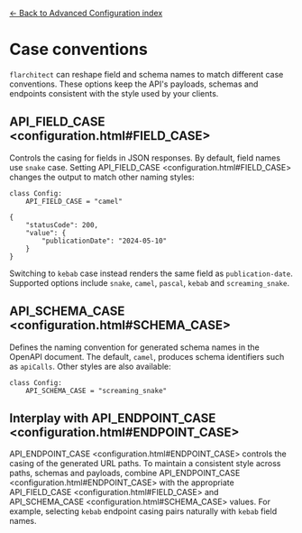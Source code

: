 [← Back to Advanced Configuration index](index.md)

# Case conventions
`flarchitect` can reshape field and schema names to match different
case conventions. These options keep the API's payloads, schemas and
endpoints consistent with the style used by your clients.

## API_FIELD_CASE <configuration.html#FIELD_CASE>
Controls the casing for fields in JSON responses. By default, field names
use `snake` case. Setting API_FIELD_CASE <configuration.html#FIELD_CASE> changes the output to match
other naming styles:
```
class Config:
    API_FIELD_CASE = "camel"
```
```
{
    "statusCode": 200,
    "value": {
        "publicationDate": "2024-05-10"
    }
}
```
Switching to `kebab` case instead renders the same field as
`publication-date`. Supported options include `snake`, `camel`,
`pascal`, `kebab` and `screaming_snake`.

## API_SCHEMA_CASE <configuration.html#SCHEMA_CASE>
Defines the naming convention for generated schema names in the OpenAPI
document. The default, `camel`, produces schema identifiers such as
`apiCalls`. Other styles are also available:
```
class Config:
    API_SCHEMA_CASE = "screaming_snake"
```

## Interplay with API_ENDPOINT_CASE <configuration.html#ENDPOINT_CASE>
API_ENDPOINT_CASE <configuration.html#ENDPOINT_CASE> controls the casing of the generated URL paths. To
maintain a consistent style across paths, schemas and payloads, combine
API_ENDPOINT_CASE <configuration.html#ENDPOINT_CASE> with the appropriate API_FIELD_CASE <configuration.html#FIELD_CASE> and
API_SCHEMA_CASE <configuration.html#SCHEMA_CASE> values. For example, selecting `kebab` endpoint
casing pairs naturally with `kebab` field names.


